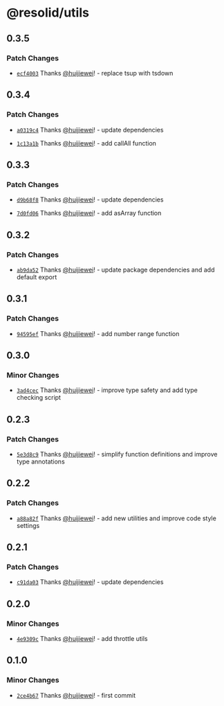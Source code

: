 # @resolid/utils

## 0.3.5

### Patch Changes

- [`ecf4003`](https://github.com/huijiewei/resolid-utils/commit/ecf4003982150d262c3821cb1b53e041be961043) Thanks [@huijiewei](https://github.com/huijiewei)! - replace tsup with tsdown

## 0.3.4

### Patch Changes

- [`a0319c4`](https://github.com/huijiewei/resolid-utils/commit/a0319c41e48bc291575d23bbce74c91b41585649) Thanks [@huijiewei](https://github.com/huijiewei)! - update dependencies

- [`1c13a1b`](https://github.com/huijiewei/resolid-utils/commit/1c13a1bd3298eb580ecc5ed6da5b05c2f4282378) Thanks [@huijiewei](https://github.com/huijiewei)! - add callAll function

## 0.3.3

### Patch Changes

- [`d9b68f8`](https://github.com/huijiewei/resolid-utils/commit/d9b68f814bd35325dc45402ad72cdc281b73d0cf) Thanks [@huijiewei](https://github.com/huijiewei)! - update dependencies

- [`7d0fd06`](https://github.com/huijiewei/resolid-utils/commit/7d0fd06338b48ce278e985878b507963c31e2e26) Thanks [@huijiewei](https://github.com/huijiewei)! - add asArray function

## 0.3.2

### Patch Changes

- [`ab9da52`](https://github.com/huijiewei/resolid-utils/commit/ab9da529815f0e092e57bb81825f875aa57de67a) Thanks [@huijiewei](https://github.com/huijiewei)! - update package dependencies and add default export

## 0.3.1

### Patch Changes

- [`94595ef`](https://github.com/huijiewei/resolid-utils/commit/94595ef639101f3b8b9f7ff9c3c1f39c7f6e4f8e) Thanks [@huijiewei](https://github.com/huijiewei)! - add number range function

## 0.3.0

### Minor Changes

- [`3ad4cec`](https://github.com/huijiewei/resolid-utils/commit/3ad4cecf648a5f78abee345f3a45af376e18d8b9) Thanks [@huijiewei](https://github.com/huijiewei)! - improve type safety and add type checking script

## 0.2.3

### Patch Changes

- [`5e3d8c9`](https://github.com/huijiewei/resolid-utils/commit/5e3d8c99481c9025a8269d6253b9e843e219e88c) Thanks [@huijiewei](https://github.com/huijiewei)! - simplify function definitions and improve type annotations

## 0.2.2

### Patch Changes

- [`a88a82f`](https://github.com/huijiewei/resolid-utils/commit/a88a82f224e7eda9aa24764f9f1f8108d00f3f31) Thanks [@huijiewei](https://github.com/huijiewei)! - add new utilities and improve code style settings

## 0.2.1

### Patch Changes

- [`c91da03`](https://github.com/huijiewei/resolid-utils/commit/c91da03f5197058f237a881ca612f95d479a2a7b) Thanks [@huijiewei](https://github.com/huijiewei)! - update dependencies

## 0.2.0

### Minor Changes

- [`4e9309c`](https://github.com/huijiewei/resolid-utils/commit/4e9309c4f4448060e7b451bbff20b7eb4991c1f9) Thanks [@huijiewei](https://github.com/huijiewei)! - add throttle utils

## 0.1.0

### Minor Changes

- [`2ce4b67`](https://github.com/huijiewei/resolid-utils/commit/2ce4b6784bbe3b09e52df8657cc53fb2d6c92e0d) Thanks [@huijiewei](https://github.com/huijiewei)! - first commit
